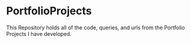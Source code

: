# PortfolioProjects

This Repository holds all of the code, queries, and urls from the Portfolio Projects I have developed. 

